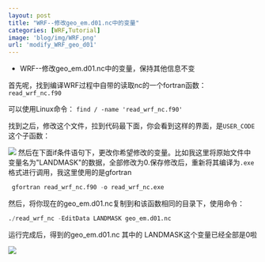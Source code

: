 ```yaml
---
layout: post
title: "WRF--修改geo_em.d01.nc中的变量"
categories: [WRF,Tutorial]
image: 'blog/img/WRF.png'
url: 'modify_WRF_geo_d01'
---
```



- WRF--修改geo_em.d01.nc中的变量，保持其他信息不变

首先呢，找到编译WRF过程中自带的读取nc的一个fortran函数：`read_wrf_nc.f90`

可以使用Linux命令：
`find / -name 'read_wrf_nc.f90'`  

找到之后，修改这个文件，拉到代码最下面，你会看到这样的界面，是`USER_CODE`这个子函数：

![](https://img-blog.csdnimg.cn/direct/f19b20e1d2444685a071df392b79ae65.png)
然后在下面if条件语句下，更改你希望修改的变量。比如我这里将原始文件中变量名为"LANDMASK"的数据，全部修改为0.保存修改后，重新将其编译为`.exe`格式进行调用，我这里使用的是gfortran

```python
 gfortran read_wrf_nc.f90 -o read_wrf_nc.exe  
```
然后，将你现在的geo_em.d01.nc复制到和该函数相同的目录下，使用命令：

```python
./read_wrf_nc -EditData LANDMASK geo_em.d01.nc   
```
运行完成后，得到的geo_em.d01.nc   其中的 LANDMASK这个变量已经全部是0啦

![](https://img-blog.csdnimg.cn/direct/7b545776f56d44889584476dfe60bf37.png)
